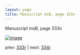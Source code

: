 ```yaml
---
layout: page
title: Manuscript msB, page 333v
---
```


Manuscript msB, page 333v

[![image](http://www.homermultitext.org/iipsrv?OBJ=IIP,1.0&FIF=/project/homer/pyramidal/deepzoom/hmt/vbbifolio/pending/vb_333v_334r.tif&WID=100&CVT=JPEG)](http://www.homermultitext.org/ict2/?urn=urn:cite2:hmt:vbbifolio.pending:vb_333v_334r)

prev:  [333r](../333r) | next:  [334r](../334r)

